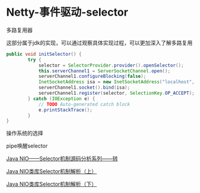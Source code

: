 

# Netty-事件驱动-selector

多路复用器

这部分属于jdk的实现，可以通过观察具体实现过程，可以更加深入了解多路复用

```java
public void initSelector() {
        try {
            selector = SelectorProvider.provider().openSelector();
            this.serverChannel1 = ServerSocketChannel.open();
            serverChannel1.configureBlocking(false);
            InetSocketAddress isa = new InetSocketAddress("localhost", this.port1);
            serverChannel1.socket().bind(isa);
            serverChannel1.register(selector, SelectionKey.OP_ACCEPT);
        } catch (IOException e) {
            // TODO Auto-generated catch block
            e.printStackTrace();
        }
}
```









操作系统的选择



pipe唤醒selector







[Java NIO——Selector机制源码分析系列——转](https://blog.csdn.net/baidu_33116785/article/details/52682629)

[Java NIO类库Selector机制解析（上）](https://blog.csdn.net/haoel/article/details/2224055)

[Java NIO类库Selector机制解析（下）](https://blog.csdn.net/haoel/article/details/2224069)



